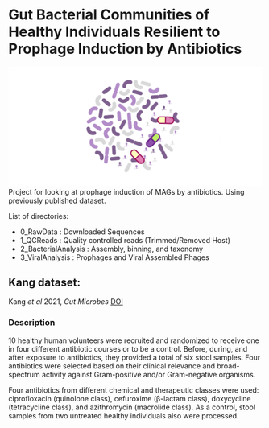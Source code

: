 # Gut Bacterial Communities of Healthy Individuals Resilient to Prophage Induction by Antibiotics
![logo](oral_medication_test.png)
Project for looking at prophage induction of MAGs by antibiotics. Using previously published dataset.

List of directories:

* 0_RawData : Downloaded Sequences
* 1_QCReads : Quality controlled reads (Trimmed/Removed Host)
* 2_BacterialAnalysis : Assembly, binning, and taxonomy
* 3_ViralAnalysis : Prophages and Viral Assembled Phages

## Kang dataset:
Kang *et al* 2021, *Gut Microbes*
 [DOI](https://doi.org/10.1080/19490976.2021.1900995)

### Description

10 healthy human volunteers were recruited and randomized to receive one in four different antibiotic courses or to be a control. Before, during, and after 
exposure to antibiotics, they provided a total of six stool samples. Four antibiotics were selected based on their clinical relevance and broad-spectrum activity against 
Gram-positive and/or Gram-negative organisms.

Four antibiotics from different chemical and therapeutic classes were used: ciprofloxacin (quinolone class), cefuroxime (β-lactam class), doxycycline (tetracycline class), 
and azithromycin (macrolide class). As a control, stool samples from two untreated healthy individuals also were processed.

